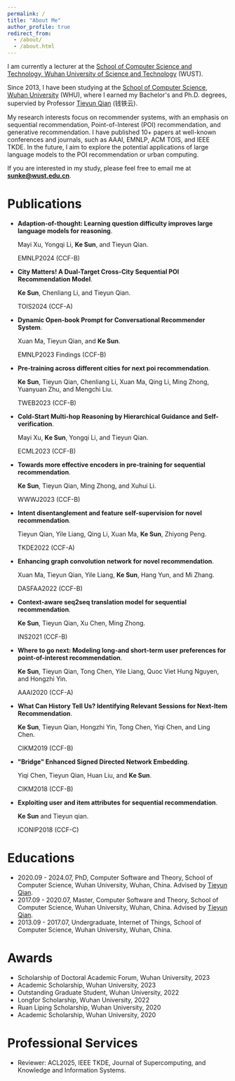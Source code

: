 ```yaml
---
permalink: /
title: "About Me"
author_profile: true
redirect_from: 
  - /about/
  - /about.html
---
```


I am currently a lecturer at the [School of Computer Science and Technology, Wuhan University of Science and Technology](https://jsjkx.wust.edu.cn/) (WUST).

Since 2013, I have been studying at the [School of Computer Science, Wuhan University](https://cs.whu.edu.cn/index.htm) (WHU), where I earned my Bachelor's and Ph.D. degrees, supervied by Professor [Tieyun Qian](https://nlpgm.github.io/people.html) (钱铁云). 

My research interests focus on recommender systems, with an emphasis on sequential recommendation, Point-of-Interest (POI) recommendation, and generative recommendation. I have published 10+ papers at well-known conferences and journals, such as AAAI, EMNLP, ACM TOIS, and IEEE TKDE. In the future, I aim to explore the potential applications of large language models to the POI recommendation or urban computing. 

 If you are interested in my study, please feel free to email me at **sunke@wust.edu.cn**.

Publications
======
* **Adaption-of-thought: Learning question difficulty improves large language models for reasoning**.

  Mayi Xu, Yongqi Li, **Ke Sun**, and Tieyun Qian.

  EMNLP2024 (CCF-B)

* **City Matters! A Dual-Target Cross-City Sequential POI Recommendation Model**.

  **Ke Sun**, Chenliang Li, and Tieyun Qian.

  TOIS2024 (CCF-A)

* **Dynamic Open-book Prompt for Conversational Recommender System**.

  Xuan Ma, Tieyun Qian, and **Ke Sun**.

  EMNLP2023 Findings (CCF-B)

* **Pre-training across different cities for next poi recommendation**.

  **Ke Sun**, Tieyun Qian, Chenliang Li, Xuan Ma, Qing Li, Ming Zhong, Yuanyuan Zhu, and Mengchi Liu.

  TWEB2023 (CCF-B)

* **Cold-Start Multi-hop Reasoning by Hierarchical Guidance and Self-verification**.

  Mayi Xu, **Ke Sun**, Yongqi Li, and Tieyun Qian.

  ECML2023 (CCF-B)

* **Towards more effective encoders in pre-training for sequential recommendation**.

  **Ke Sun**, Tieyun Qian, Ming Zhong, and Xuhui Li.

  WWWJ2023 (CCF-B)

* **Intent disentanglement and feature self-supervision for novel recommendation**.

  Tieyun Qian, Yile Liang, Qing Li, Xuan Ma, **Ke Sun**, Zhiyong Peng.

  TKDE2022 (CCF-A)

* **Enhancing graph convolution network for novel recommendation**.

  Xuan Ma, Tieyun Qian, Yile Liang, **Ke Sun**, Hang Yun, and Mi Zhang.

  DASFAA2022 (CCF-B)

* **Context-aware seq2seq translation model for sequential recommendation**.

  **Ke Sun**, Tieyun Qian, Xu Chen, Ming Zhong.

  INS2021 (CCF-B)

* **Where to go next: Modeling long-and short-term user preferences for point-of-interest recommendation**.

  **Ke Sun**, Tieyun Qian, Tong Chen, Yile Liang, Quoc Viet Hung Nguyen, and Hongzhi Yin.

  AAAI2020 (CCF-A)

* **What Can History Tell Us? Identifying Relevant Sessions for Next-Item Recommendation**.

  **Ke Sun**, Tieyun Qian, Hongzhi Yin, Tong Chen, Yiqi Chen, and Ling Chen.

  CIKM2019 (CCF-B)

* **"Bridge" Enhanced Signed Directed Network Embedding**.

  Yiqi Chen, Tieyun Qian, Huan Liu, and **Ke Sun**.

  CIKM2018 (CCF-B)

* **Exploiting user and item attributes for sequential recommendation**.

  **Ke Sun** and Tieyun qian.

  ICONIP2018 (CCF-C)

Educations
======
* 2020.09 - 2024.07, PhD, Computer Software and Theory, School of Computer Science, Wuhan University, Wuhan, China. Advised by [Tieyun Qian](https://nlpgm.github.io/people.html).
* 2017.09 - 2020.07, Master, Computer Software and Theory, School of Computer Science, Wuhan University, Wuhan, China. Advised by [Tieyun Qian](https://nlpgm.github.io/people.html).
* 2013.09 - 2017.07, Undergraduate, Internet of Things, School of Computer Science, Wuhan University, Wuhan, China.

Awards
======
* Scholarship of Doctoral Academic Forum, Wuhan University, 2023
* Academic Scholarship, Wuhan University, 2023
* Outstanding Graduate Student, Wuhan University, 2022
* Longfor Scholarship, Wuhan University, 2022
* Ruan Liping Scholarship, Wuhan University, 2020
* Academic Scholarship, Wuhan University, 2020

Professional Services
======
* Reviewer: ACL2025, IEEE TKDE, Journal of Supercomputing, and Knowledge and Information Systems.
